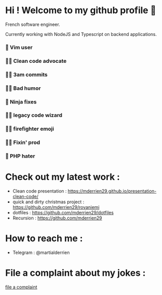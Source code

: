 # Hi ! Welcome to my github profile 👋

French software engineer. 

Currently working with NodeJS and Typescript on backend applications.

### 👴 Vim user
### 👨‍⚖️ Clean code advocate
### 🧟‍♂️ 3am commits
### 👨‍🍳 Bad humor
### 🥷 Ninja fixes
### 🧙‍♂️ legacy code wizard
### 👨‍🚒 firefighter emoji
### 👨‍🏭 Fixin' prod
### 💩 PHP hater

# Check out my latest work : 

- Clean code presentation : https://mderrien29.github.io/presentation-clean-code/
- quick and dirty christmas project : https://github.com/mderrien29/rovaniemi
- dotfiles : https://github.com/mderrien29/dotfiles
- Recursion : https://github.com/mderrien29

# How to reach me : 

- Telegram : @martialderrien

# File a complaint about my jokes :

[file a complaint](https://www.youtube.com/watch?v=fC7oUOUEEi4)
